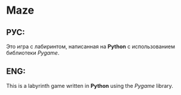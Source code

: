 # Maze
## РУС:
Это игра с лабиринтом, написанная на **Python** с использованием библиотеки _Pygame_.
## ENG:
This is a labyrinth game written in **Python** using the _Pygame_ library.
